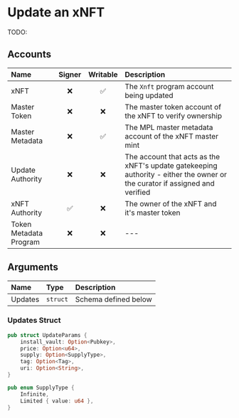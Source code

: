 # Update an xNFT

TODO:

## Accounts

| Name                   | Signer | Writable | Description                                                                                                                 |
| :--------------------- | :----: | :------: | :-------------------------------------------------------------------------------------------------------------------------- |
| xNFT                   |   ❌    |    ✅     | The `Xnft` program account being updated                                                                                    |
| Master Token           |   ❌    |    ❌     | The master token account of the xNFT to verify ownership                                                                    |
| Master Metadata        |   ❌    |    ✅     | The MPL master metadata account of the xNFT master mint                                                                     |
| Update Authority       |   ❌    |    ❌     | The account that acts as the xNFT's update gatekeeping authority - either the owner or the curator if assigned and verified |
| xNFT Authority         |   ✅    |    ❌     | The owner of the xNFT and it's master token                                                                                 |
| Token Metadata Program |   ❌    |    ❌     | ---                                                                                                                         |

## Arguments

| Name    | Type     | Description          |
| :------ | :------- | :------------------- |
| Updates | `struct` | Schema defined below |

### Updates Struct

```rust
pub struct UpdateParams {
    install_vault: Option<Pubkey>,
    price: Option<u64>,
    supply: Option<SupplyType>,
    tag: Option<Tag>,
    uri: Option<String>,
}

pub enum SupplyType {
    Infinite,
    Limited { value: u64 },
}
```
